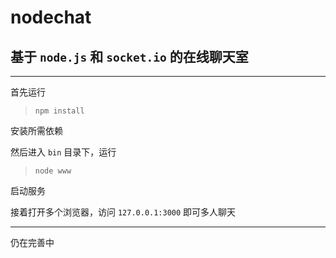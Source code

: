 # nodechat

## 基于 `node.js` 和 `socket.io` 的在线聊天室

---

首先运行

> `npm install`

安装所需依赖

然后进入 `bin` 目录下，运行

> `node www`

启动服务

接着打开多个浏览器，访问 `127.0.0.1:3000` 即可多人聊天

---

仍在完善中

